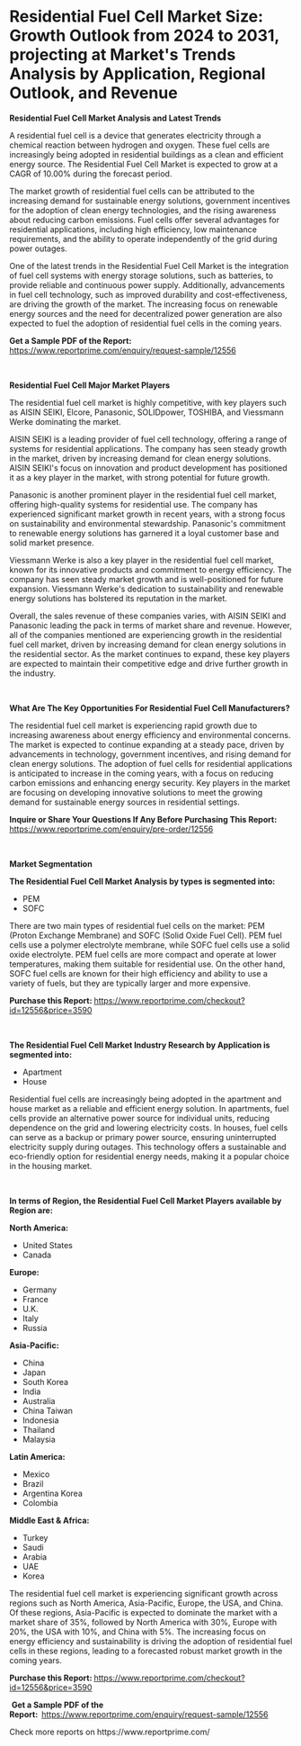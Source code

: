 <p><h1>Residential Fuel Cell Market Size: Growth Outlook from 2024 to 2031, projecting at Market's Trends Analysis by Application, Regional Outlook, and Revenue</h1></p><p><strong>Residential Fuel Cell Market Analysis and Latest Trends</strong></p>
<p><p>A residential fuel cell is a device that generates electricity through a chemical reaction between hydrogen and oxygen. These fuel cells are increasingly being adopted in residential buildings as a clean and efficient energy source. The Residential Fuel Cell Market is expected to grow at a CAGR of 10.00% during the forecast period. </p><p>The market growth of residential fuel cells can be attributed to the increasing demand for sustainable energy solutions, government incentives for the adoption of clean energy technologies, and the rising awareness about reducing carbon emissions. Fuel cells offer several advantages for residential applications, including high efficiency, low maintenance requirements, and the ability to operate independently of the grid during power outages. </p><p>One of the latest trends in the Residential Fuel Cell Market is the integration of fuel cell systems with energy storage solutions, such as batteries, to provide reliable and continuous power supply. Additionally, advancements in fuel cell technology, such as improved durability and cost-effectiveness, are driving the growth of the market. The increasing focus on renewable energy sources and the need for decentralized power generation are also expected to fuel the adoption of residential fuel cells in the coming years.</p></p>
<p><strong>Get a Sample PDF of the Report:&nbsp;</strong> <a href="https://www.reportprime.com/enquiry/request-sample/12556">https://www.reportprime.com/enquiry/request-sample/12556</a></p>
<p>&nbsp;</p>
<p><strong>Residential Fuel Cell Major Market Players</strong></p>
<p><p>The residential fuel cell market is highly competitive, with key players such as AISIN SEIKI, Elcore, Panasonic, SOLIDpower, TOSHIBA, and Viessmann Werke dominating the market. </p><p>AISIN SEIKI is a leading provider of fuel cell technology, offering a range of systems for residential applications. The company has seen steady growth in the market, driven by increasing demand for clean energy solutions. AISIN SEIKI's focus on innovation and product development has positioned it as a key player in the market, with strong potential for future growth.</p><p>Panasonic is another prominent player in the residential fuel cell market, offering high-quality systems for residential use. The company has experienced significant market growth in recent years, with a strong focus on sustainability and environmental stewardship. Panasonic's commitment to renewable energy solutions has garnered it a loyal customer base and solid market presence.</p><p>Viessmann Werke is also a key player in the residential fuel cell market, known for its innovative products and commitment to energy efficiency. The company has seen steady market growth and is well-positioned for future expansion. Viessmann Werke's dedication to sustainability and renewable energy solutions has bolstered its reputation in the market.</p><p>Overall, the sales revenue of these companies varies, with AISIN SEIKI and Panasonic leading the pack in terms of market share and revenue. However, all of the companies mentioned are experiencing growth in the residential fuel cell market, driven by increasing demand for clean energy solutions in the residential sector. As the market continues to expand, these key players are expected to maintain their competitive edge and drive further growth in the industry.</p></p>
<p>&nbsp;</p>
<p><strong>What Are The Key Opportunities For Residential Fuel Cell Manufacturers?</strong></p>
<p><p>The residential fuel cell market is experiencing rapid growth due to increasing awareness about energy efficiency and environmental concerns. The market is expected to continue expanding at a steady pace, driven by advancements in technology, government incentives, and rising demand for clean energy solutions. The adoption of fuel cells for residential applications is anticipated to increase in the coming years, with a focus on reducing carbon emissions and enhancing energy security. Key players in the market are focusing on developing innovative solutions to meet the growing demand for sustainable energy sources in residential settings.</p></p>
<p><strong>Inquire or Share Your Questions If Any Before Purchasing This Report:</strong> <a href="https://www.reportprime.com/enquiry/pre-order/12556">https://www.reportprime.com/enquiry/pre-order/12556</a></p>
<p>&nbsp;</p>
<p><strong>Market Segmentation</strong></p>
<p><strong>The Residential Fuel Cell Market Analysis by types is segmented into:</strong></p>
<p><ul><li>PEM</li><li>SOFC</li></ul></p>
<p><p>There are two main types of residential fuel cells on the market: PEM (Proton Exchange Membrane) and SOFC (Solid Oxide Fuel Cell). PEM fuel cells use a polymer electrolyte membrane, while SOFC fuel cells use a solid oxide electrolyte. PEM fuel cells are more compact and operate at lower temperatures, making them suitable for residential use. On the other hand, SOFC fuel cells are known for their high efficiency and ability to use a variety of fuels, but they are typically larger and more expensive.</p></p>
<p><strong>Purchase this Report:&nbsp;</strong><a href="https://www.reportprime.com/checkout?id=12556&price=3590">https://www.reportprime.com/checkout?id=12556&price=3590</a></p>
<p>&nbsp;</p>
<p><strong>The Residential Fuel Cell Market Industry Research by Application is segmented into:</strong></p>
<p><ul><li>Apartment</li><li>House</li></ul></p>
<p><p>Residential fuel cells are increasingly being adopted in the apartment and house market as a reliable and efficient energy solution. In apartments, fuel cells provide an alternative power source for individual units, reducing dependence on the grid and lowering electricity costs. In houses, fuel cells can serve as a backup or primary power source, ensuring uninterrupted electricity supply during outages. This technology offers a sustainable and eco-friendly option for residential energy needs, making it a popular choice in the housing market.</p></p>
<p>&nbsp;</p>
<p><strong>In terms of Region, the Residential Fuel Cell Market Players available by Region are:</strong></p>
<p>
    <p> <strong> North America: </strong>
        <ul>
            <li>United States</li>
            <li>Canada</li>
        </ul>
        </p> 
    <p> <strong> Europe: </strong>
        <ul>
            <li>Germany</li>
            <li>France</li>
            <li>U.K.</li>
            <li>Italy</li>
            <li>Russia</li>
        </ul>
        </p> 
    <p> <strong> Asia-Pacific: </strong>
        <ul>
            <li>China</li>
            <li>Japan</li>
            <li>South Korea</li>
            <li>India</li>
            <li>Australia</li>
            <li>China Taiwan</li>
            <li>Indonesia</li>
            <li>Thailand</li>
            <li>Malaysia</li>
        </ul>
        </p> 
    <p> <strong> Latin America: </strong>
        <ul>
            <li>Mexico</li>
            <li>Brazil</li>
            <li>Argentina Korea</li>
            <li>Colombia</li>
        </ul>
        </p> 
    <p> <strong> Middle East & Africa: </strong>
        <ul>
            <li>Turkey</li>
            <li>Saudi</li>
            <li>Arabia</li>
            <li>UAE</li>
            <li>Korea</li>
        </ul>
    </p>
    </p>
<p><p>The residential fuel cell market is experiencing significant growth across regions such as North America, Asia-Pacific, Europe, the USA, and China. Of these regions, Asia-Pacific is expected to dominate the market with a market share of 35%, followed by North America with 30%, Europe with 20%, the USA with 10%, and China with 5%. The increasing focus on energy efficiency and sustainability is driving the adoption of residential fuel cells in these regions, leading to a forecasted robust market growth in the coming years.</p></p>
<p><strong>Purchase this Report: </strong><a href="https://www.reportprime.com/checkout?id=12556&price=3590">https://www.reportprime.com/checkout?id=12556&price=3590</a></p>
<p>&nbsp;<strong>Get a Sample PDF of the Report:&nbsp;&nbsp;</strong><a href="https://www.reportprime.com/enquiry/request-sample/12556">https://www.reportprime.com/enquiry/request-sample/12556</a></p>
<p><strong></strong></p>
<p>Check more reports on https://www.reportprime.com/</p>